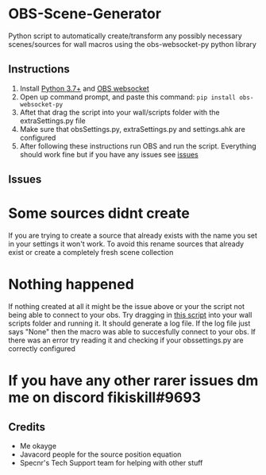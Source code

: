 # OBS-Scene-Generator
Python script to automatically create/transform any possibly necessary scenes/sources for wall macros using the obs-websocket-py python library
## Instructions
1) Install [Python 3.7+](https://www.python.org/downloads/) and [OBS websocket](https://obsproject.com/forum/resources/obs-websocket-remote-control-obs-studio-from-websockets.466/)
2) Open up command prompt, and paste this command: `pip install obs-websocket-py`
3) Aftet that drag the script into your wall/scripts folder with the extraSettings.py file
4) Make sure that obsSettings.py, extraSettings.py and settings.ahk are configured
5) After following these instructions run OBS and run the script. Everything should work fine but if you have any issues see [issues](#Issues)
## Issues
# Some sources didnt create
If you are trying to create a source that already exists with the name you set in your settings it won't work. To avoid this rename sources that already exist or create a completely fresh scene collection
# Nothing happened
If nothing created at all it might be the issue above or your the script not being able to connect to your obs. Try dragging in [this script](https://cdn.discordapp.com/attachments/979162301582155856/980354974372495370/wstest.py) into your wall scripts folder and running it. It should generate a log file. If the log file just says "None" then the macro was able to succesfully connect to your obs. If there was an error try reading it and checking if your obssettings.py are correctly configured
# If you have any other rarer issues dm me on discord fikiskill#9693
## Credits

- Me okayge
- Javacord people for the source position equation
- Specnr's Tech Support team for helping with other stuff
